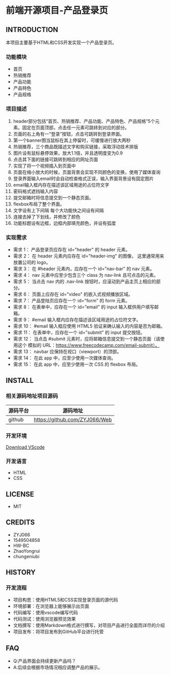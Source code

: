 # 前端开源项目-产品登录页

## INTRODUCTION

本项目主要基于HTML和CSS开发实现一个产品登录页。

### 功能模块
* 首页
* 热销推荐
* 产品功能
* 产品特色
* 产品规格
### 项目描述

1.	header部分包括“首页、热销推荐、产品功能、产品特色、产品规格”5个元素。固定在页面顶部，点击任一元素可跳转到对应的部分。
2.	页面的右上角有一“登录”按钮，点击可跳转到登录界面。
3.	第一个banner图当鼠标在其上停留时，可缓慢进行放大两秒
4.	热销推荐，三个商品既描述文字和购买链接，采取浮动技术排版
5.	图片设有鼠标悬停效果，放大1.1倍，并且透明度变为0.9
6.	点击其下面的链接可跳转到相应的网址页面
7.	实现了将一个视频插入到页面中
8.	页面在缩小放大的时候，页面背景会实现不同颜色的变换，使用了媒体查询
9.	登录界面输入email时会自动检查格式正误，输入界面背景设有固定图片
10.	email输入框内存在描述该区域用途的占位符文字
11.	密码格式遮挡输入内容
12.	提交邮箱时将信息提交到一个静态页面。
13.	flexbox布局了整个界面。
14.	文字设有上下间隔 每个大功能快之间设有间隔
15.	连接去掉了下划线，并修改了颜色
16.	功能标题设有边框，边框内部填充颜色，并设有弧度

### 实现需求
* 需求 1： 产品登录页应存在 id="header" 的 header 元素。
* 需求 2： 在 header 元素内应存在 id="header-img" 的图像， 这里通常用来放置公司的 logo。
* 需求 3： 在 #header 元素内，应存在一个 id="nav-bar" 的 nav 元素。
* 需求 4： nav 元素中应至少包含三个 class 为 nav-link 且可点击的元素。
* 需求 5： 当点击 nav 内的 .nav-link 按钮时，应滚动到产品主页上相应的部分。
* 需求 6： 页面上应存在 id="video" 的嵌入式视频播放区域。
* 需求 7： 产品登陆页应存在一个 id="form" 的 form 元素。
* 需求 8： 在表单中，应存在一个 id="email" 的 input 输入框供用户填写邮箱。
* 需求 9： #email 输入框内应存在描述该区域用途的占位符文字。
* 需求 10： #email 输入框应使用 HTML5 验证来确认输入的内容是否为邮箱。
* 需求 11： 在表单中，应存在一个 id="submit" 的 input 提交按钮。
* 需求 12： 当点击 #submit 元素时，应将邮箱信息提交到一个静态页面（请使用这个
 模拟的 URL：https://www.freecodecamp.com/email-submit）。
*   需求 13： navbar 应保持在视口（viewport）的顶部。
*  需求 14： 在此 app 中，应至少使用一次媒体查询。
*  需求 15： 在此 app 中，应至少使用一次 CSS 的 flexbox 布局。

## INSTALL

### 相关源码地址项目源码
| 源码平台 | 源码地址 |
| -------- | -------- |
| github | https://github.com/ZYJ066/Web |

### 开发环境

[Download VScode ](https://code.visualstudio.com/)

### 开发语言
* HTML
* CSS

## LICENSE
* MIT

## CREDITS
- ZYJ066
- 1549504858
- HW-BC
- ZhaoYongrui
- chungeniubi

## HISTORY
### 开发流程
* 项目构思：使用HTML5和CSS实现登录页面的源代码
* 环境部署：在浏览器上能够展示出页面
* 代码编写：使用vscode编写代码
* 代码测试：使用浏览器预览效果
* 文档撰写：使用Markdown格式进行撰写，对项目产品进行全面而详尽的介绍
* 项目发布：将项目发布到GitHub平台进行托管

## FAQ
* Q:产品界面会持续更新产品吗？
* A:后续会根据市场情况相应调整产品的展示。
